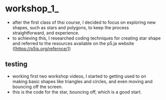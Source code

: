 # workshop_1_

* after the first class of thsi course, I decided to focus on exploring new shapes, such as stars and polygons, to keep the process straightforward, and experience. 
* to achieving this, I researched coding techniques for creating star shape and referred to the resources available on the p5.ja website ([https://p5js.org/refernce/])

## testing

* working first two workshop videos, I started to getting used to on making basic shapes like triangles and circles, and even moving and bouncing off the screen.
* this is the code for the star, bouncing off, which is a good start. 
